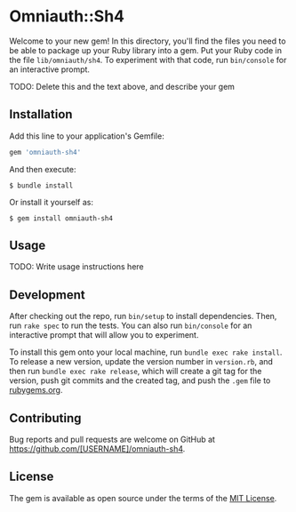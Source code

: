 # Omniauth::Sh4

Welcome to your new gem! In this directory, you'll find the files you need to be able to package up your Ruby library into a gem. Put your Ruby code in the file `lib/omniauth/sh4`. To experiment with that code, run `bin/console` for an interactive prompt.

TODO: Delete this and the text above, and describe your gem

## Installation

Add this line to your application's Gemfile:

```ruby
gem 'omniauth-sh4'
```

And then execute:

    $ bundle install

Or install it yourself as:

    $ gem install omniauth-sh4

## Usage

TODO: Write usage instructions here

## Development

After checking out the repo, run `bin/setup` to install dependencies. Then, run `rake spec` to run the tests. You can also run `bin/console` for an interactive prompt that will allow you to experiment.

To install this gem onto your local machine, run `bundle exec rake install`. To release a new version, update the version number in `version.rb`, and then run `bundle exec rake release`, which will create a git tag for the version, push git commits and the created tag, and push the `.gem` file to [rubygems.org](https://rubygems.org).

## Contributing

Bug reports and pull requests are welcome on GitHub at https://github.com/[USERNAME]/omniauth-sh4.

## License

The gem is available as open source under the terms of the [MIT License](https://opensource.org/licenses/MIT).

